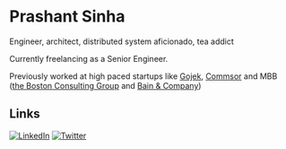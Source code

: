 <!--
**fr33m0nk/fr33m0nk** is a ✨ _special_ ✨ repository because its `README.md` (this file) appears on your GitHub profile.

Here are some ideas to get you started:
### Hi there 👋


- 🔭 I’m currently working on ...
- 🌱 I’m currently learning ...
- 👯 I’m looking to collaborate on ...
- 🤔 I’m looking for help with ...
- 💬 Ask me about ...
- 📫 How to reach me: ...
- 😄 Pronouns: ...
- ⚡ Fun fact: ...
-->

# Prashant Sinha

Engineer, architect, distributed system aficionado, tea addict


Currently freelancing as a Senior Engineer.

Previously worked at high paced startups like [Gojek](https://blog.gojek.io/), [Commsor](https://www.commsor.com/blog) and MBB ([the Boston Consulting Group](https://en.wikipedia.org/wiki/Boston_Consulting_Group) and [Bain & Company](https://en.wikipedia.org/wiki/Bain_%26_Company))

## Links
[![LinkedIn](https://a11ybadges.com/badge?logo=linkedin)](https://www.linkedin.com/in/prashantsinha0/)
[![Twitter](https://a11ybadges.com/badge?logo=twitter)](https://twitter.com/BrazenIntellect)
